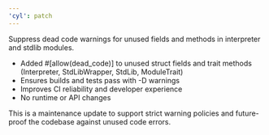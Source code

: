 ```yaml
---
'cyl': patch
---
```


Suppress dead code warnings for unused fields and methods in interpreter and stdlib modules.

- Added #[allow(dead_code)] to unused struct fields and trait methods (Interpreter, StdLibWrapper, StdLib, ModuleTrait)
- Ensures builds and tests pass with -D warnings
- Improves CI reliability and developer experience
- No runtime or API changes

This is a maintenance update to support strict warning policies and future-proof the codebase against unused code errors.
